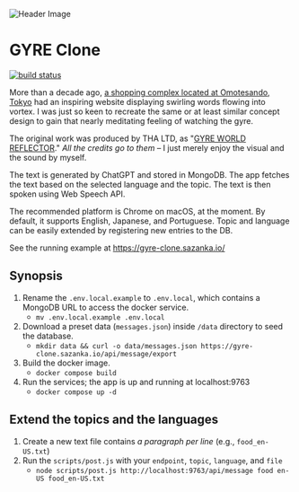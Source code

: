 ![Header Image](https://github.com/user-attachments/assets/0d002385-5e36-4b62-be8c-cd0b562ad24f)

# GYRE Clone

[![build status](https://github.com/iomz/gyre-clone/workflows/docker/badge.svg)](https://github.com/iomz/gyre-clone/actions?query=workflow%3Adocker)

More than a decade ago, [a shopping complex located at Omotesando, Tokyo](https://gyre-omotesando.com/) had an inspiring website displaying swirling words flowing into vortex.
I was just so keen to recreate the same or at least similar concept design to gain that nearly meditating feeling of watching the gyre.

The original work was produced by THA LTD, as "[GYRE WORLD REFLECTOR](https://tha.jp/45)."
_All the credits go to them_ – I just merely enjoy the visual and the sound by myself.

The text is generated by ChatGPT and stored in MongoDB. The app fetches the text based on the selected language and the topic. The text is then spoken using Web Speech API.

The recommended platform is Chrome on macOS, at the moment. By default, it supports English, Japanese, and Portuguese. Topic and language can be easily extended by registering new entries to the DB.

See the running example at https://gyre-clone.sazanka.io/

## Synopsis

1. Rename the `.env.local.example` to `.env.local`, which contains a MongoDB URL to access the docker service.
   - `mv .env.local.example .env.local`
2. Download a preset data (`messages.json`) inside `/data` directory to seed the database.
   - `mkdir data && curl -o data/messages.json https://gyre-clone.sazanka.io/api/message/export`
3. Build the docker image.
   - `docker compose build`
4. Run the services; the app is up and running at localhost:9763
   - `docker compose up -d`

## Extend the topics and the languages

1. Create a new text file contains _a paragraph per line_ (e.g., `food_en-US.txt`)
2. Run the `scripts/post.js` with your `endpoint`, `topic`, `language`, and `file`
   - `node scripts/post.js http://localhost:9763/api/message food en-US food_en-US.txt`
